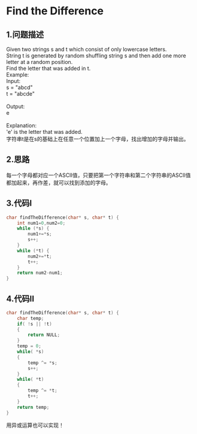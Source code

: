 Find the Difference
===

1.问题描述
---

Given two strings s and t which consist of only lowercase letters.<br>
String t is generated by random shuffling string s and then add one more letter at a random position.<br>
Find the letter that was added in t.<br>
Example: <br>
Input:<br>
s = "abcd"<br>
t = "abcde"<br>
<br>
Output:<br>
e<br>
<br>
Explanation:<br>
'e' is the letter that was added.<br>
字符串t是在s的基础上在任意一个位置加上一个字母，找出增加的字母并输出。

2.思路
---

每一个字母都对应一个ASCII值，只要把第一个字符串和第二个字符串的ASCII值都加起来，再作差，就可以找到添加的字母。

3.代码I
---

```c
char findTheDifference(char* s, char* t) {
    int num1=0,num2=0;
    while (*s) {
        num1+=*s;
        s++;
    }
    while (*t) {
        num2+=*t;
        t++;
    }
    return num2-num1;
}
```

4.代码II
---

```c
char findTheDifference(char* s, char* t) {
    char temp;
    if( !s || !t)
    {
        return NULL;
    }
    temp = 0;
    while( *s)
    {
        temp ^= *s;
        s++;
    }
    while( *t)
    {
        temp ^= *t;
        t++;
    }
    return temp;
}
```

用异或运算也可以实现！
